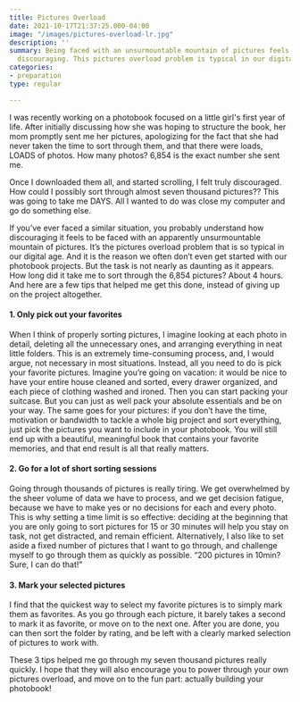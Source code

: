 ```yaml
---
title: Pictures Overload
date: 2021-10-17T21:37:25.000-04:00
image: "/images/pictures-overload-lr.jpg"
description: ''
summary: Being faced with an unsurmountable mountain of pictures feels absolutely
  discouraging. This pictures overload problem is typical in our digital age.
categories:
- preparation
type: regular

---
```

I was recently working on a photobook focused on a little girl's first year of life. After initially discussing how she was hoping to structure the book, her mom promptly sent me her pictures, apologizing for the fact that she had never taken the time to sort through them, and that there were loads, LOADS of photos. How many photos? 6,854 is the exact number she sent me.

Once I downloaded them all, and started scrolling, I felt truly discouraged. How could I possibly sort through almost seven thousand pictures?? This was going to take me DAYS. All I wanted to do was close my computer and go do something else.

If you’ve ever faced a similar situation, you probably understand how discouraging
it feels to be faced with an apparently unsurmountable mountain of pictures.
It’s the pictures overload problem that is so typical in our digital age. And it is
the reason we often don’t even get started with our photobook projects. But the task
is not nearly as daunting as it appears. How long did it take me to sort through the
6,854 pictures? About 4 hours. And here are a few tips that helped me get this done,
instead of giving up on the project altogether.

#### 1. Only pick out your favorites

When I think of properly sorting pictures, I imagine looking at each photo in detail,
deleting all the unnecessary ones, and arranging everything in neat little folders.
This is an extremely time-consuming process, and, I would argue, not necessary in
most situations. Instead, all you need to do is pick your favorite pictures.
Imagine you’re going on vacation: it would be nice to have your entire house cleaned
and sorted, every drawer organized, and each piece of clothing washed and ironed.
Then you can start packing your suitcase. But you can just as well pack your absolute
essentials and be on your way. The same goes for your pictures: if you don’t have
the time, motivation or bandwidth to tackle a whole big project and sort everything,
just pick the pictures you want to include in your photobook. You will still end up
with a beautiful, meaningful book that contains your favorite memories, and that end
result is all that really matters.

#### 2. Go for a lot of short sorting sessions

Going through thousands of pictures is really tiring. We get overwhelmed by the sheer volume of data we have to process, and we get decision fatigue, because we have to make yes or no decisions for each and every photo. This is why setting a time limit is so effective: deciding at the beginning that  you are only going to sort pictures for 15 or 30 minutes will help you stay on task, not get distracted, and remain efficient. Alternatively, I also like to set aside a fixed number of pictures that I want to go through, and challenge myself to go through them as quickly as possible. “200 pictures in 10min? Sure, I can do that!”

#### 3. Mark your selected pictures

I find that the quickest way to select my favorite pictures is to simply mark them as
favorites. As you go through each picture, it barely takes a second to mark it as
favorite, or move on to the next one. After you are done, you can then sort the folder
by rating, and be left with a clearly marked selection of pictures to work with.

These 3 tips helped me go through my seven thousand pictures really quickly. I hope
that they will also encourage you to power through your own pictures overload, and
move on to the fun part: actually building your photobook!